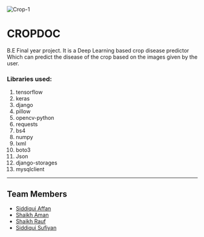 ![Crop-1](https://user-images.githubusercontent.com/53119534/190635613-f171d912-8368-489a-9937-ac2c62f9f210.jpg)

# CROPDOC
B.E Final year project. 
It is a Deep Learning based crop disease predictor Which can predict the disease of the crop based on the images given by the user.

### Libraries used:
1. tensorflow
2. keras
4. django
5. pillow
6. opencv-python
7. requests
8. bs4
9. numpy
10. lxml
11. boto3
12. Json
13. django-storages
14. mysqlclient

---------

## Team Members
- [Siddiqui Affan](https://github.com/siddiquiaffan)
- [Shaikh Aman](https://github.com/Aman3786)
- [Shaikh Rauf](https://github.com/imrauf)
- [Siddiqui Sufiyan](https://github.com/sufiyan571)


